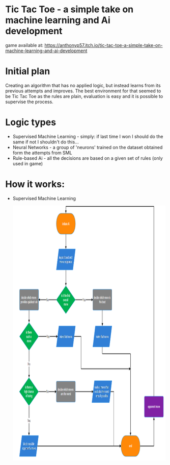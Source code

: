 # Tic Tac Toe - a simple take on machine learning and Ai development

game available at:
https://anthonyp57.itch.io/tic-tac-toe-a-simple-take-on-machine-learning-and-ai-development

# Initial plan
Creating an algorithm that has no applied logic, but instead learns from its previous attempts and improves.
The best environment for that seemed to be Tic Tac Toe as the rules are plain, evaluation is easy and it is possible to supervise the process.

# Logic types
- Supervised Machine Learning - simply: if last time I won I should do the same if not I shouldn't do this...
- Neural Networks - a group of 'neurons' trained on the dataset obtained form the attempts from SML
- Rule-based Ai - all the decisions are based on a given set of rules (only used in game)

# How it works:

- Supervised Machine Learning

  <img src="https://github.com/AnthonyP57/Tic-Tac-Toe---a-simple-take-on-machine-learning-and-Ai-development/blob/main/photos/sml.png" alt="Your Image" height="800">
